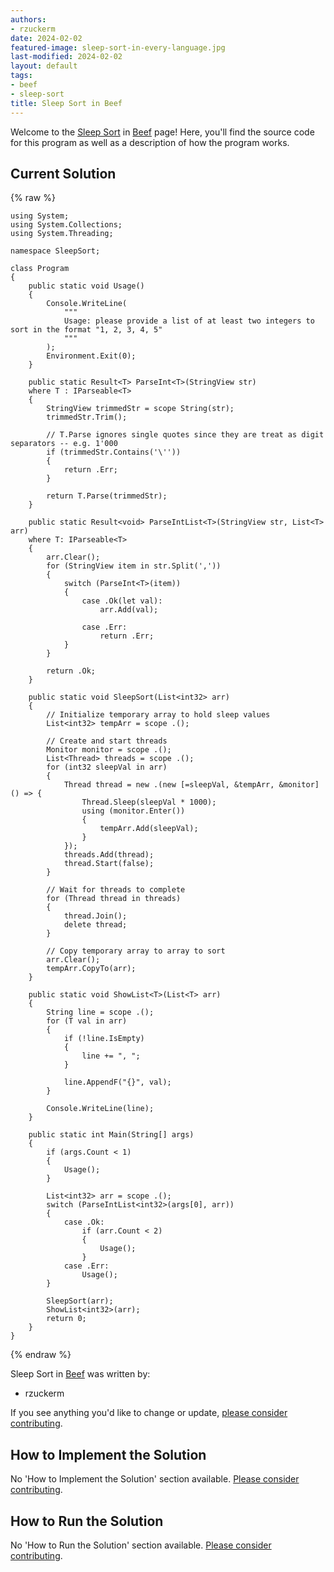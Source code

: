 ```yaml
---
authors:
- rzuckerm
date: 2024-02-02
featured-image: sleep-sort-in-every-language.jpg
last-modified: 2024-02-02
layout: default
tags:
- beef
- sleep-sort
title: Sleep Sort in Beef
---
```


Welcome to the [Sleep Sort](https://sampleprograms.io/projects/sleep-sort) in [Beef](https://sampleprograms.io/languages/beef) page! Here, you'll find the source code for this program as well as a description of how the program works.

## Current Solution

{% raw %}

```beef
using System;
using System.Collections;
using System.Threading;

namespace SleepSort;

class Program
{
    public static void Usage()
    {
        Console.WriteLine(
            """
            Usage: please provide a list of at least two integers to sort in the format "1, 2, 3, 4, 5"
            """
        );
        Environment.Exit(0);
    }

    public static Result<T> ParseInt<T>(StringView str)
    where T : IParseable<T>
    {
        StringView trimmedStr = scope String(str);
        trimmedStr.Trim();

        // T.Parse ignores single quotes since they are treat as digit separators -- e.g. 1'000
        if (trimmedStr.Contains('\''))
        {
            return .Err;
        }

        return T.Parse(trimmedStr);
    }

    public static Result<void> ParseIntList<T>(StringView str, List<T> arr)
    where T: IParseable<T>
    {
        arr.Clear();
        for (StringView item in str.Split(','))
        {
            switch (ParseInt<T>(item))
            {
                case .Ok(let val):
                    arr.Add(val);

                case .Err:
                    return .Err;
            }
        }

        return .Ok;
    }

    public static void SleepSort(List<int32> arr)
    {
        // Initialize temporary array to hold sleep values
        List<int32> tempArr = scope .();

        // Create and start threads
        Monitor monitor = scope .();
        List<Thread> threads = scope .();
        for (int32 sleepVal in arr)
        {
            Thread thread = new .(new [=sleepVal, &tempArr, &monitor] () => {
                Thread.Sleep(sleepVal * 1000);
                using (monitor.Enter())
                {
                    tempArr.Add(sleepVal);
                }
            });
            threads.Add(thread);
            thread.Start(false);
        }

        // Wait for threads to complete
        for (Thread thread in threads)
        {
            thread.Join();
            delete thread;
        }

        // Copy temporary array to array to sort
        arr.Clear();
        tempArr.CopyTo(arr);
    }

    public static void ShowList<T>(List<T> arr)
    {
        String line = scope .();
        for (T val in arr)
        {
            if (!line.IsEmpty)
            {
                line += ", ";
            }

            line.AppendF("{}", val);
        }

        Console.WriteLine(line);
    }

    public static int Main(String[] args)
    {
        if (args.Count < 1)
        {
            Usage();
        }

        List<int32> arr = scope .();
        switch (ParseIntList<int32>(args[0], arr))
        {
            case .Ok:
                if (arr.Count < 2)
                {
                    Usage();
                }
            case .Err:
                Usage();
        }

        SleepSort(arr);
        ShowList<int32>(arr);
        return 0;
    }
}

```

{% endraw %}

Sleep Sort in [Beef](https://sampleprograms.io/languages/beef) was written by:

- rzuckerm

If you see anything you'd like to change or update, [please consider contributing](https://github.com/TheRenegadeCoder/sample-programs).

## How to Implement the Solution

No 'How to Implement the Solution' section available. [Please consider contributing](https://github.com/TheRenegadeCoder/sample-programs-website).

## How to Run the Solution

No 'How to Run the Solution' section available. [Please consider contributing](https://github.com/TheRenegadeCoder/sample-programs-website).